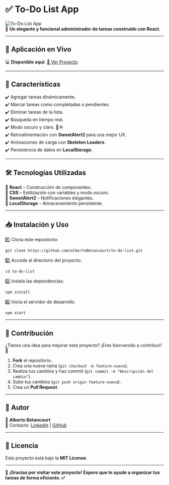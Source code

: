 # ✅ To-Do List App

![To-Do List App](https://img.shields.io/badge/React-18-blue?style=flat&logo=react)  
📌 **Un elegante y funcional administrador de tareas construido con React.**  

---

## 🚀 Aplicación en Vivo  
💻 **Disponible aquí:** [🔗 Ver Proyecto](#) 

---

## 🚀 Características  
✔️ Agregar tareas dinámicamente.  
✔️ Marcar tareas como completadas o pendientes.  
✔️ Eliminar tareas de la lista.  
✔️ Búsqueda en tiempo real.  
✔️ Modo oscuro y claro. 🌙☀️  
✔️ Retroalimentación con **SweetAlert2** para una mejor UX.  
✔️ Animaciones de carga con **Skeleton Loaders**.  
✔️ Persistencia de datos en **LocalStorage**.  

---

## 🛠️ Tecnologías Utilizadas  
🔹 **React** – Construcción de componentes.  
🔹 **CSS** – Estilización con variables y modo oscuro.  
🔹 **SweetAlert2** – Notificaciones elegantes.  
🔹 **LocalStorage** – Almacenamiento persistente.  

---

## 📥 Instalación y Uso  
1️⃣ Clona este repositorio:  
```
git clone https://github.com/albertoBetancourt/to-do-list.git
```
2️⃣ Accede al directorio del proyecto:  
```
cd to-do-list
```
3️⃣ Instala las dependencias:  
```
npm install
```
4️⃣ Inicia el servidor de desarrollo:  
```
npm start
```

---

## 📝 Contribución  
¿Tienes una idea para mejorar este proyecto? ¡Eres bienvenido a contribuir! 🚀  
1. **Fork** el repositorio.  
2. Crea una nueva rama (`git checkout -b feature-nueva`).  
3. Realiza tus cambios y haz commit (`git commit -m "Descripción del cambio"`).  
4. Sube tus cambios (`git push origin feature-nueva`).  
5. Crea un **Pull Request**.  

---

## 🎨 Autor  
👤 **Alberto Betancourt**  
📧 Contacto: [LinkedIn](#) | [GitHub](https://github.com/albertoBetancourt)  

---

## 📜 Licencia  
Este proyecto está bajo la **MIT License**.  

---

🎯 **¡Gracias por visitar este proyecto! Espero que te ayude a organizar tus tareas de forma eficiente. ✅**  
  